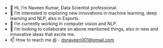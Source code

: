 - 👋 Hi, I’m Naveen Kumar, Data Scientist professional.
- 👀 I’m interested in exploring new innovations in machine learning, deep learning and NLP, also in Esports.
- 🌱 I’m currently working in computer vision and NLP.
- 💞️ I’m looking to collaborate on above mentioned things, also in new and innovative ideas that excite me. 
- 📫 How to reach me @   -    dsnaveen001@gmail.com

<!---
Naveen-kumar01/Naveen-kumar01 is a ✨ special ✨ repository because its `README.md` (this file) appears on your GitHub profile.
You can click the Preview link to take a look at your changes.
--->

